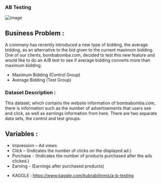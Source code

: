 ### AB Testing

![image](https://user-images.githubusercontent.com/81189969/149634748-ce699a51-0c50-4be9-bc2c-94566e5288f2.png)


## Business Problem :
A commany has recently introduced a new type of bidding, the average bidding, as an alternative to the bid given to the current maximum bidding.
One of our clients, bombabomba.com, decided to test this new feature and would like to do an A/B test to see if average bidding converts more than maximum bidding.

* Maximum Bidding (Control Group)
* Average Bidding (Test Group)

### Dataset Description :
This dataset, which contains the website information of bombabomba.com, there is information such as the number of advertisements that users see and click, as well as earnings information from here. There are two separate data sets, the control and test groups.


## Variables :
- Impression – Ad views
- Click – (Indicates the number of clicks on the displayed ad.)
- Purchase - (Indicates the number of products purchased after the ads clicked.)
- Earning - (Earnings after purchased products)


 * KAGGLE : https://www.kaggle.com/kubrabilinmis/a-b-testing
